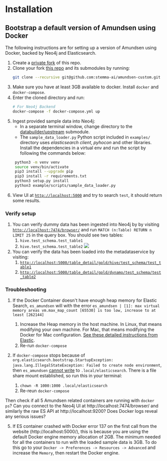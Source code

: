 # Installation

## Bootstrap a default version of Amundsen using Docker
The following instructions are for setting up a version of Amundsen using Docker, backed by Neo4j and Elasticsearch.

1. Create a [private fork](https://gist.github.com/0xjac/85097472043b697ab57ba1b1c7530274) of this repo.
1. Clone your fork [this repo](https://github.com/stemma-ai/amundsen-custom) and its submodules by running:
   ```bash
   git clone --recursive git@github.com:stemma-ai/amundsen-custom.git
   ```
1. Make sure you have at least 3GB available to docker. Install `docker` and  `docker-compose`.
1. Enter the cloned directory and run:
    ```bash
    # For Neo4j Backend
    docker-compose -f docker-compose.yml up
    ```
1. Ingest provided sample data into Neo4j:
   * In a separate terminal window, change directory to the [databuilder/upstream](https://github.com/amundsen-io/amundsendatabuilder) submodule.
   * The `sample_data_loader.py` Python script included in `examples/` directory uses _elasticsearch client_, _pyhocon_ and other libraries. Install the dependencies in a virtual env and run the script by following the commands below:
   ```bash
    python3 -m venv venv
    source venv/bin/activate
    pip3 install --upgrade pip
    pip3 install -r requirements.txt
    python3 setup.py install
    python3 example/scripts/sample_data_loader.py
   ```
1. View UI at [`http://localhost:5000`](http://localhost:5000) and try to search `test`, it should return some results.

### Verify setup

1. You can verify dummy data has been ingested into Neo4j by by visiting [`http://localhost:7474/browser/`](http://localhost:7474/browser/) and run `MATCH (n:Table) RETURN n LIMIT 25` in the query box. You should see two tables:
   1. `hive.test_schema.test_table1`
   1. `hive.test_schema.test_table2`
![](img/neo4j-debug.png)
1. You can verify the data has been loaded into the metadataservice by visiting:
   1. [`http://localhost:5000/table_detail/gold/hive/test_schema/test_table1`](http://localhost:5000/table_detail/gold/hive/test_schema/test_table1)
   2. [`http://localhost:5000/table_detail/gold/dynamo/test_schema/test_table2`](http://localhost:5000/table_detail/gold/dynamo/test_schema/test_table2)

### Troubleshooting

1. If the Docker Container doesn't have enough heap memory for Elastic Search, `es_amundsen` will with the error `es_amundsen | [1]: max virtual memory areas vm.max_map_count [65530] is too low, increase to at least [262144]`
   1. Increase the Heap memory in the host machine. In Linux, that means modifying your own machine. For Mac, that means modifying the Docker for Mac configuration. [See these detailed instructions from Elastic](https://www.elastic.co/guide/en/elasticsearch/reference/7.1/docker.html#docker-cli-run-prod-mode).
   2. Re-run `docker-compose`

2. If `docker-compose` stops because of `org.elasticsearch.bootstrap.StartupException: java.lang.IllegalStateException: Failed to create node environment`, then `es_amundsen` [cannot write](https://discuss.elastic.co/t/elastic-elasticsearch-docker-not-assigning-permissions-to-data-directory-on-run/65812/4) to `.local/elasticsearch`. There is a file share mount established, so run this in your terminal:
   1. `chown -R 1000:1000 .local/elasticsearch`
   2. Re-reun `docker-compose`

Then check if all 5 Amundsen related containers are running with `docker ps`? Can you connect to the Neo4j UI at http://localhost:7474/browser/ and similarly the raw ES API at http://localhost:9200? Does Docker logs reveal any serious issues?

5. If ES container crashed with Docker error 137 on the first call from the website (http://localhost:5000/), this is because you are using the default Docker engine memory allocation of 2GB. The minimum needed for all the containers to run with the loaded sample data is 3GB. To do this go to your `Docker -> Preferences -> Resources -> Advanced` and increase the `Memory`, then restart the Docker engine.

